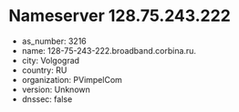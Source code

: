 # Nameserver 128.75.243.222

* as_number: 3216
* name: 128-75-243-222.broadband.corbina.ru.
* city: Volgograd
* country: RU
* organization: PVimpelCom
* version: Unknown
* dnssec: false
